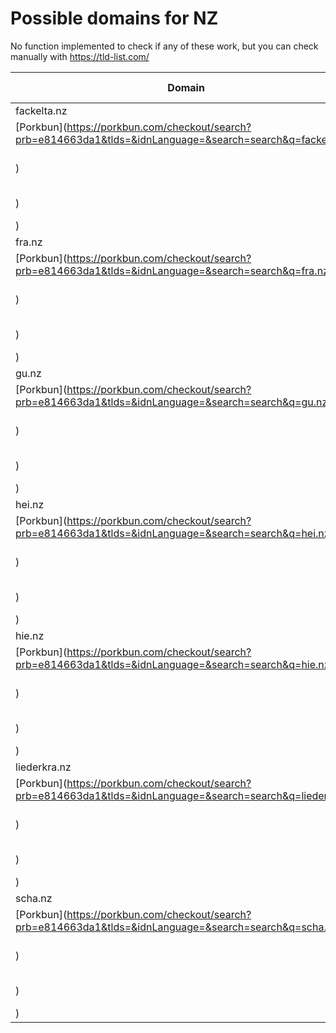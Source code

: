 # Possible domains for NZ

No function implemented to check if any of these work, but you can check manually with https://tld-list.com/

| Domain | Porkbun | NameCheap | Google Domains |
|---|---|---|---|
| fackelta.nz | [Porkbun](https://porkbun.com/checkout/search?prb=e814663da1&tlds=&idnLanguage=&search=search&q=fackelta.nz) | [Namecheap](https://www.namecheap.com/domains/registration/results/?domain=fackelta.nz) | [Google](https://domains.google.com/registrar/search?searchTerm=fackelta.nz) |
| fra.nz | [Porkbun](https://porkbun.com/checkout/search?prb=e814663da1&tlds=&idnLanguage=&search=search&q=fra.nz) | [Namecheap](https://www.namecheap.com/domains/registration/results/?domain=fra.nz) | [Google](https://domains.google.com/registrar/search?searchTerm=fra.nz) |
| gu.nz | [Porkbun](https://porkbun.com/checkout/search?prb=e814663da1&tlds=&idnLanguage=&search=search&q=gu.nz) | [Namecheap](https://www.namecheap.com/domains/registration/results/?domain=gu.nz) | [Google](https://domains.google.com/registrar/search?searchTerm=gu.nz) |
| hei.nz | [Porkbun](https://porkbun.com/checkout/search?prb=e814663da1&tlds=&idnLanguage=&search=search&q=hei.nz) | [Namecheap](https://www.namecheap.com/domains/registration/results/?domain=hei.nz) | [Google](https://domains.google.com/registrar/search?searchTerm=hei.nz) |
| hie.nz | [Porkbun](https://porkbun.com/checkout/search?prb=e814663da1&tlds=&idnLanguage=&search=search&q=hie.nz) | [Namecheap](https://www.namecheap.com/domains/registration/results/?domain=hie.nz) | [Google](https://domains.google.com/registrar/search?searchTerm=hie.nz) |
| liederkra.nz | [Porkbun](https://porkbun.com/checkout/search?prb=e814663da1&tlds=&idnLanguage=&search=search&q=liederkra.nz) | [Namecheap](https://www.namecheap.com/domains/registration/results/?domain=liederkra.nz) | [Google](https://domains.google.com/registrar/search?searchTerm=liederkra.nz) |
| scha.nz | [Porkbun](https://porkbun.com/checkout/search?prb=e814663da1&tlds=&idnLanguage=&search=search&q=scha.nz) | [Namecheap](https://www.namecheap.com/domains/registration/results/?domain=scha.nz) | [Google](https://domains.google.com/registrar/search?searchTerm=scha.nz) |

